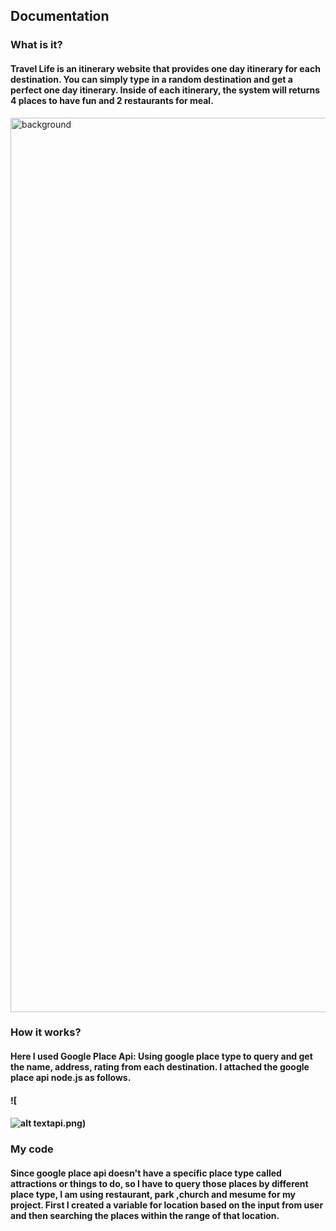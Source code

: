 ## Documentation
### What is it?
#### Travel Life is an itinerary website that provides one day itinerary for each destination. You can simply type in a random destination and get a perfect one day itinerary. Inside of each itinerary, the system will returns 4 places to have fun and 2 restaurants for meal.
<img width="1431" alt="background" src="https://cloud.githubusercontent.com/assets/13953337/25626355/4c3c876e-2f2d-11e7-95ac-a0a0653581dd.png">


### How it works?
#### Here I used Google Place Api: Using google place type to query and get the name, address, rating from each destination. I attached the google place api node.js as follows.
#### ![
#### ![alt text](http://url/to/api2.png)api.png)

### My code
#### Since google place api doesn't have a specific place type called attractions or things to do, so I have to query those places by different place type, I am using restaurant, park ,church and mesume for my project. First I created a variable for location based on the input from user and then searching the places within the range of that location.



